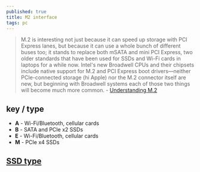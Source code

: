 ```yaml
---
published: true
title: M2 interface
tags: pc
---
```

> M.2 is interesting not just because it can speed up storage with PCI Express lanes, but because it can use a whole bunch of different buses too; it stands to replace both mSATA and mini PCI Express, two older standards that have been used for SSDs and Wi-Fi cards in laptops for a while now. Intel's new Broadwell CPUs and their chipsets include native support for M.2 and PCI Express boot drivers—neither PCIe-connected storage (hi Apple) nor the M.2 connector itself are new, but beginning with Broadwell systems each of those two things will become much more common. -  [Understanding M.2](https://arstechnica.com/gadgets/2015/02/understanding-m-2-the-interface-that-will-speed-up-your-next-ssd/)

## key / type
- **A** - Wi-Fi/Bluetooth, cellular cards 
- **B** - SATA and PCIe x2 SSDs
- **E** - Wi-Fi/Bluetooth, cellular cards
- **M** - PCIe x4 SSDs

## [SSD type](https://rog.asus.com/articles/maximus-motherboards/buying-an-m-2-ssd-how-to-tell-which-is-which/)
